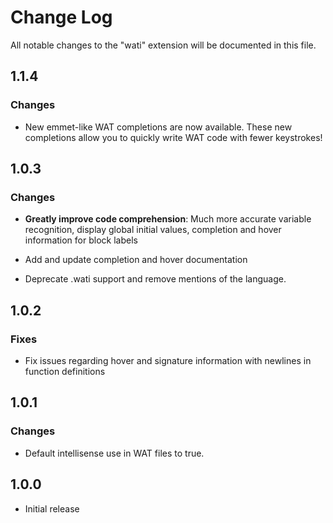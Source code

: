 # Change Log

All notable changes to the "wati" extension will be documented in this file.

## 1.1.4

### Changes

-   New emmet-like WAT completions are now available. These new completions allow you to quickly write WAT code with fewer keystrokes!

## 1.0.3

### Changes

-   **Greatly improve code comprehension**: Much more accurate variable recognition, display global initial values, completion and hover information for block labels

-   Add and update completion and hover documentation
-   Deprecate .wati support and remove mentions of the language.

## 1.0.2

### Fixes

-   Fix issues regarding hover and signature information with newlines in function definitions

## 1.0.1

### Changes

-   Default intellisense use in WAT files to true.

## 1.0.0

-   Initial release
